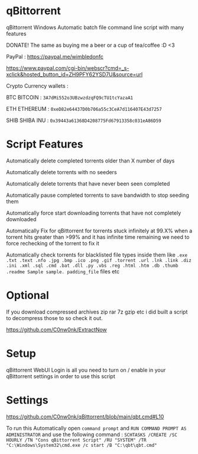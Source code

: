 # qBittorrent

qBittorrent Windows Automatic batch file command line script with many features

DONATE! The same as buying me a beer or a cup of tea/coffee :D <3

PayPal : https://paypal.me/wimbledonfc

https://www.paypal.com/cgi-bin/webscr?cmd=_s-xclick&hosted_button_id=ZH9PFY62YSD7U&source=url

Crypto Currency wallets :

BTC BITCOIN : `3A7dMi552o3UBzwzdzqFQ9cTU1tcYazaA1`

ETH ETHEREUM : `0xeD82e64437D0b706a55c3CeA7d116407E43d7257`

SHIB SHIBA INU : `0x39443a61368D4208775Fd67913358c031eA86D59`

# Script Features

Automatically delete completed torrents older than X number of days

Automatically delete torrents with no seeders

Automatically delete torrents that have never been seen completed

Automatically pause completed torrents to save bandwidth to stop seeding them

Automatically force start downloading torrents that have not completely downloaded

Automatically Fix for qBittorrent for torrents stuck infinitely at 99.X% when a torrent hits greater than >99% and it has infinite time remaining we need to force rechecking of the torrent to fix it

Automatically check torrents for blacklisted file types inside them like `.exe .txt .text .nfo .jpg .bmp .ico .png .gif .torrent .url .lnk .link .diz .ini .xml .sql .cmd .bat .dll .py .vbs .reg .html .htm .db .thumb .readme Sample sample. padding_file` files etc

# Optional

If you download compressed archives zip rar 7z gzip etc i did built a script to decompress those to so check it out.

https://github.com/C0nw0nk/ExtractNow

# Setup

qBittorrent WebUI Login is all you need to turn on / enable in your qBittorrent settings in order to use this script

# Settings

https://github.com/C0nw0nk/qBittorrent/blob/main/qbt.cmd#L10

To run this Automatically open `command prompt` and `RUN COMMAND PROMPT AS ADMINISTRATOR` and use the following command :
`SCHTASKS /CREATE /SC HOURLY /TN "Cons qBittorrent Script" /RU "SYSTEM" /TR "C:\Windows\System32\cmd.exe /c start /B "C:\qbt\qbt.cmd"`
